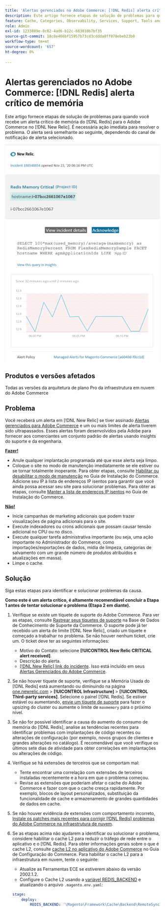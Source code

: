 ```yaml
---
title: 'Alertas gerenciados no Adobe Commerce: [!DNL Redis] alerta crítico de memória'
description: Este artigo fornece etapas de solução de problemas para quando você recebe um alerta crítico de memória do  [!DNL Redis] para Adobe Commerce no [!DNL New Relic]. É necessária ação imediata para resolver o problema.
feature: Cache, Categories, Observability, Services, Support, Tools and External Services, Variables
role: Admin
exl-id: 1233889e-8c02-4ad6-b12c-683010b7bf35
source-git-commit: 18c8e466bf15957b73cd3cddda8ff078ebeb23b0
workflow-type: tm+mt
source-wordcount: '657'
ht-degree: 0%

---
```


# Alertas gerenciados no Adobe Commerce: [!DNL Redis] alerta crítico de memória

Este artigo fornece etapas de solução de problemas para quando você recebe um alerta crítico de memória do [!DNL Redis] para o Adobe Commerce no [!DNL New Relic]. É necessária ação imediata para resolver o problema. O alerta será semelhante ao seguinte, dependendo do canal de notificação de alerta selecionado.

![new_relic_redis_memory_critical.png](../../assets/managed-alerts/new_relic_redis_memory_critical.png)

## Produtos e versões afetados

Todas as versões da arquitetura de plano Pro da infraestrutura em nuvem do Adobe Commerce

## Problema

Você receberá um alerta em [!DNL New Relic] se tiver assinado [Alertas gerenciados para Adobe Commerce](managed-alerts-for-magento-commerce.md) e um ou mais limites de alerta tiverem sido ultrapassados. Esses alertas foram desenvolvidos pela Adobe para fornecer aos comerciantes um conjunto padrão de alertas usando insights do suporte e da engenharia.

**<u>Fazer!</u>**

* Anule qualquer implantação programada até que esse alerta seja limpo.
* Coloque o site no modo de manutenção imediatamente se ele estiver ou se tornar totalmente inoperante. Para obter etapas, consulte [Habilitar ou desabilitar o modo de manutenção](https://experienceleague.adobe.com/pt-br/docs/commerce-operations/installation-guide/tutorials/maintenance-mode) no Guia de Instalação do Commerce. Adicione seu IP à lista de endereços IP isentos para garantir que você ainda possa acessar seu site para solucionar problemas. Para obter as etapas, consulte [Manter a lista de endereços IP isentos](https://experienceleague.adobe.com/pt-br/docs/commerce-operations/installation-guide/tutorials/maintenance-mode#maintain-the-list-of-exempt-ip-addresses) no Guia de Instalação do Commerce.

**<u>Não!</u>**

* Inicie campanhas de marketing adicionais que podem trazer visualizações de página adicionais para o site.
* Execute indexadores ou crons adicionais que possam causar tensão adicional no CPU ou no disco.
* Execute qualquer tarefa administrativa importante (ou seja, uma ação importante no Administrador do Commerce, como importações/exportações de dados, mídia de limpeza, categorias de salvamento com um grande número de produtos atribuídos e atualizações em massa).
* Limpe o cache.

## Solução

Siga estas etapas para identificar e solucionar problemas da causa.

**Como este é um alerta crítico, é altamente recomendável concluir a Etapa 1 antes de tentar solucionar o problema (Etapa 2 em diante).**

1. Verifique se existe um tíquete de suporte do Adobe Commerce. Para ver as etapas, consulte [Rastrear seus tíquetes de suporte](https://experienceleague.adobe.com/pt-br/docs/commerce-knowledge-base/kb/help-center-guide/magento-help-center-user-guide#track-support-case) na Base de Dados de Conhecimento de Suporte da Commerce. O suporte pode já ter recebido um alerta de limite [!DNL New Relic], criado um tíquete e começado a trabalhar no problema. Se não houver nenhum ticket, crie um. O ticket deve ter as seguintes informações:

   * Motivo do Contato: selecione **[!UICONTROL New Relic CRITICAL alert received]**.
   * Descrição do alerta.
   * [[!DNL New Relic] link do incidente](https://docs.newrelic.com/docs/alerts-applied-intelligence/new-relic-alerts/alert-incidents/view-violation-event-details-incidents/). Isso está incluído em seus [Alertas Gerenciados do Adobe Commerce](managed-alerts-for-magento-commerce.md).

1. Se não houver tíquete de suporte, verifique se a Memória Usada do [!DNL Redis] está aumentando ou diminuindo na página [one.newrelic.com](https://login.newrelic.com) > **[!UICONTROL Infrastructure]** > **[!UICONTROL Third-party services]**. Selecione o painel [!DNL Redis]. Se estiver estável ou aumentando, [envie um tíquete de suporte](https://experienceleague.adobe.com/pt-br/docs/commerce-knowledge-base/kb/help-center-guide/magento-help-center-user-guide#support-case) para fazer o upsizing do cluster ou aumente o limite de `maxmemory` para o próximo nível.
1. Se não for possível identificar a causa do aumento do consumo de memória do [!DNL Redis], analise as tendências recentes para identificar problemas com implantações de código recentes ou alterações de configuração (por exemplo, novos grupos de clientes e grandes alterações no catálogo). É recomendável que você verifique os últimos sete dias de atividade para obter correlações em implantações ou alterações de código.
1. Verifique se há extensões de terceiros que se comportam mal:

   * Tente encontrar uma correlação com extensões de terceiros instaladas recentemente e a hora em que o problema começou.
   * Revise as extensões que poderiam afetar o cache do Adobe Commerce e fazer com que o cache cresça rapidamente. Por exemplo, blocos de layout personalizados, substituição da funcionalidade de cache e armazenamento de grandes quantidades de dados em cache.

1. Se não houver evidência de extensões com comportamento incorreto, [Instale os patches mais recentes para corrigir [!DNL Redis] problemas do Adobe Commerce na infraestrutura de nuvem](https://experienceleague.adobe.com/pt-br/docs/commerce-knowledge-base/kb/troubleshooting/miscellaneous/install-latest-patches-to-fix-magento-redis-issues).
1. Se as etapas acima não ajudarem a identificar ou solucionar o problema, considere habilitar o cache L2 para reduzir o tráfego de rede entre o aplicativo e o [!DNL Redis]. Para obter informações gerais sobre o que é cache L2, consulte [cache L2 no aplicativo do Adobe Commerce](https://experienceleague.adobe.com/pt-br/docs/commerce-operations/configuration-guide/cache/level-two-cache) no Guia de Configuração do Commerce. Para habilitar o cache L2 para a infraestrutura em nuvem, tente o seguinte:

   * Atualize as Ferramentas ECE se estiverem abaixo da versão 2002.1.2.
   * Configure o Cache L2 usando a [variável REDIS\_BACKEND](https://experienceleague.adobe.com/pt-br/docs/commerce-on-cloud/user-guide/configure/env/stage/variables-deploy#redis_backend) e atualizando o arquivo `.magento.env.yaml`:

   ```yaml
   stage:
       deploy:
           REDIS_BACKEND: '\Magento\Framework\Cache\Backend\RemoteSynchronizedCache'
   ```
